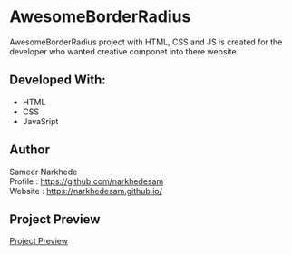 # AwesomeBorderRadius
AwesomeBorderRadius project with HTML, CSS and JS is created for the developer who wanted creative componet into there website.


## Developed With:
 - HTML
 - CSS
 - JavaSript
 
 
## Author 
Sameer Narkhede <br/>
Profile : https://github.com/narkhedesam <br/>
Website : https://narkhedesam.github.io/ 


## Project Preview
<a href="https://narkhedesam.github.io/small-projects/AwesomeBorderRadius/" target="_blank">Project Preview</a>